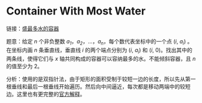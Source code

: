 # Container With Most Water

链接：[盛最多水的容器](https://leetcode-cn.com/problems/container-with-most-water/description/)

题意：给定 *n* 个非负整数 *a<sub>1</sub>*，*a<sub>2</sub>*，...，*a<sub>n</sub>*，每个数代表坐标中的一个点 (*i*, *a<sub>i</sub>*) 。在坐标内画 *n* 条垂直线，垂直线 *i* 的两个端点分别为 (*i*, *a<sub>i</sub>*) 和 (*i*, 0)。找出其中的两条线，使得它们与 *x* 轴共同构成的容器可以容纳最多的水。不能倾斜容器，且 *n* 的值至少为 2。

分析：使用的是双指针法，由于矩形的面积受制于较短一边的长度，所以先从第一根垂线和最后一根垂线开始遍历。然后向中间逼近，每次都是移动两端中的较短边。这里也有更完整的[官方解释](https://leetcode-cn.com/articles/container-with-most-water/)。